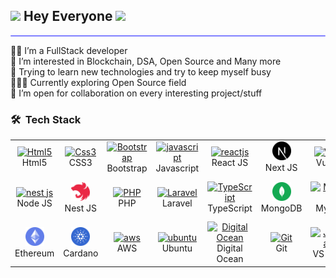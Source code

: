 ## <img src="https://media.giphy.com/media/iY8CRBdQXODJSCERIr/giphy.gif" width="30px"> Hey Everyone <img src="https://media.giphy.com/media/iY8CRBdQXODJSCERIr/giphy.gif" width="30px">

<hr style="height:2px;border-width:1;border-radius: 5px;color:gray;background-color:#8080ff">

👋🏻 I’m a FullStack developer <br/>
👀 I’m interested in Blockchain, DSA, Open Source and Many more <br/>
🌱 Trying to learn new technologies and try to keep myself busy <br/>
👨🏻‍💻 Currently exploring Open Source field </br>
💞️ I’m open for collaboration on every interesting project/stuff <br/>

### 🛠 &nbsp;Tech Stack

<table align="center">
  <tr>
      <td align="center" width="60">
      <a href="#html5">
        <img src="https://seeklogo.com/images/H/html5-without-wordmark-color-logo-14D252D878-seeklogo.com.png" width="30" height="30" alt="Html5" />
      </a>
      <br>Html5
    </td>
    <td align="center" width="60">
      <a href="#css3">
        <img src="https://upload.wikimedia.org/wikipedia/commons/thumb/6/62/CSS3_logo.svg/48px-CSS3_logo.svg.png" width="30" height="30" alt="Css3" />
      </a>
      <br>CSS3
    </td>
     <td align="center" width="60">
      <a href="#bootstrap">
        <img src="https://cdn.worldvectorlogo.com/logos/bootstrap-4.svg" width="30" height="30" alt="Bootstrap" />
      </a>
      <br>Bootstrap
    </td>
     <td align="center" width="60">
      <a href="#js">
        <img src="https://upload.wikimedia.org/wikipedia/commons/thumb/9/99/Unofficial_JavaScript_logo_2.svg/1024px-Unofficial_JavaScript_logo_2.svg.png" width="30" height="30" alt="javascript" />
      </a>
      <br>Javascript
    </td>
    <td align="center" width="60">
      <a href="#vuejs">
        <img src="https://www.vectorlogo.zone/logos/reactjs/reactjs-icon.svg" width="30" height="30" alt="reactjs" />
      </a>
      <br>React JS
    </td>
     <td align="center" width="60">
      <a href="#vuejs">
        <img src="./next-js.svg" width="30" height="30" alt="Vuejs" />
      </a>
      <br>Next JS
    </td>
    </td>
     <td align="center" width="60">
      <a href="#vuejs">
        <img src="https://www.vectorlogo.zone/logos/vuejs/vuejs-icon.svg" width="30" height="30" alt="Vuejs" />
      </a>
      <br>Vue JS
    </td>
     <td align="center" width="60">
      <a href="#suhailkakar-tech">
        <img src="https://www.vectorlogo.zone/logos/nuxtjs/nuxtjs-icon.svg" width="30" height="30" alt="Nuxtjs" />
      </a>
      <br>Nuxt JS
    </td>
    <td align="center" width="60">
      <a href="#https://angular.io/">
        <img src="./angular.svg" width="30" height="30" alt="angular" />
      </a>
      <br>Angular
    </td>
  </tr>
  <tr>
    <td align="center" width="60">
      <a href="#nestjs">
        <img src="https://www.vectorlogo.zone/logos/nodejs/nodejs-icon.svg" width="30" height="30" alt="nest js" />
      </a>
      <br>Node JS
    </td>
    <td align="center" width="60">
      <a href="#nestjs">
        <img src="./nestjs.png" width="30" height="30" alt="nest js" />
      </a>
      <br>Nest JS
    </td>
    <td align="center" width="60">
      <a href="#nuxtjs" >
        <img src="https://i.ibb.co/LzmYpDX/146-1466902-php-logo-png-transparent-php-logo-png-png-removebg-preview.png" width="30" height="30" alt="PHP" />
      </a>
      <br>PHP
    </td>
    <td align="center" width="60">
      <a href="#laravel">
        <img src="https://cdn.worldvectorlogo.com/logos/laravel-2.svg" width="30" height="30" alt="Laravel" />
      </a>
      <br>Laravel
    </td>     
     <td align="center" width="60">
      <a href="#ts">
        <img src="https://upload.wikimedia.org/wikipedia/commons/thumb/4/4c/Typescript_logo_2020.svg/1200px-Typescript_logo_2020.svg.png" width="30" height="30" alt="TypeScript" />
      </a>
      <br>TypeScript
    </td>
    <td align="center" width="60">
      <a href="#MongoDB">
        <img src="./mongodb.svg" width="30" height="30" alt="MongoDB" />
      </a>
      <br>MongoDB
    </td>
    <td align="center" width="60">
      <a href="#MySQL">
        <img src="https://www.logo.wine/a/logo/MySQL/MySQL-Logo.wine.svg" width="30" height="30" alt="MySQL" />
      </a>
      <br>MySQL
    </td>
    <td align="center" width="60">
      <a href="#oracle">
        <img src="./oracle.png" width="30" height="30" alt="Oracle" />
      </a>
      <br>Oracle
    </td>
     <td align="center" width="60">
        <a href="#babylonjs">
          <img src="./babylon.png" width="30" height="30"
                alt="babylonjs"/>
        </a>
        <br>Babylon JS
    </td>  
  </tr>
   <tr>
    <td align="center" width="96">
      <a href="#ethereum" >
        <img src="./ethereum.svg" width="30" height="30" alt="ethereum" />
      </a>
      <br>Ethereum
    </td>
    <td align="center" width="96">
      <a href="#cardano" >
        <img src="./cardano.png" width="30" height="30" alt="cardano" />
      </a>
      <br>Cardano
    </td>
    <td align="center" width="96">
      <a href="#aws" >
        <img src="./aws.svg" width="30" height="30" alt="aws" />
      </a>
      <br>AWS
    </td>
    <td align="center" width="96">
      <a href="#ubuntu" >
        <img src="https://seeklogo.com/images/U/ubuntu-logo-8FDEC6A07B-seeklogo.com.png" width="30" height="30" alt="ubuntu" />
      </a>
      <br>Ubuntu
    </td>
     <td align="center" width="96">
      <a href="#digitalocean">
        <img src="https://upload.wikimedia.org/wikipedia/commons/f/ff/DigitalOcean_logo.svg" width="30" height="30" alt="Digital Ocean" />
      </a>
      <br>Digital Ocean
    </td>
      <td align="center" width="96">
      <a href="#git" >
        <img src="https://upload.wikimedia.org/wikipedia/commons/thumb/3/3f/Git_icon.svg/1200px-Git_icon.svg.png" width="30" height="30" alt="Git" />
      </a>
      <br>Git
    </td>
      <td align="center"  width="96">
      <a href="#vscode">
        <img src="https://upload.wikimedia.org/wikipedia/commons/9/9a/Visual_Studio_Code_1.35_icon.svg" width="30" height="30" alt="Jamstack" />
      </a>
      <br>VS Code
    </td>    
    <td align="center" width="96">
      <a href="#postman" >
        <img src="https://www.vectorlogo.zone/logos/getpostman/getpostman-icon.svg" width="30" height="30" alt="Git" />
      </a>
      <br>Postman
    </td>
  </tr>  
</table>
